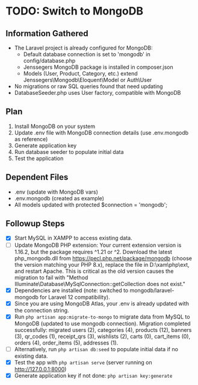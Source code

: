 # TODO: Switch to MongoDB

## Information Gathered
- The Laravel project is already configured for MongoDB:
  - Default database connection is set to 'mongodb' in config/database.php
  - Jenssegers MongoDB package is installed in composer.json
  - Models (User, Product, Category, etc.) extend Jenssegers\Mongodb\Eloquent\Model or Auth\User
- No migrations or raw SQL queries found that need updating
- DatabaseSeeder.php uses User factory, compatible with MongoDB

## Plan
1. Install MongoDB on your system
2. Update .env file with MongoDB connection details (use .env.mongodb as reference)
3. Generate application key
4. Run database seeder to populate initial data
5. Test the application

## Dependent Files
- .env (update with MongoDB vars)
- .env.mongodb (created as example)
- All models updated with protected $connection = 'mongodb';

## Followup Steps
- [x] Start MySQL in XAMPP to access existing data.
- [ ] Update MongoDB PHP extension: Your current extension version is 1.16.2, but the package requires ^1.21 or ^2. Download the latest php_mongodb.dll from https://pecl.php.net/package/mongodb (choose the version matching your PHP 8.x), replace the file in D:\xam\php\ext\, and restart Apache. This is critical as the old version causes the migration to fail with "Method Illuminate\Database\MySqlConnection::getCollection does not exist."
- [x] Dependencies are installed (note: switched to mongodb/laravel-mongodb for Laravel 12 compatibility).
- [x] Since you are using MongoDB Atlas, your .env is already updated with the connection string.
- [x] Run `php artisan app:migrate-to-mongo` to migrate data from MySQL to MongoDB (updated to use mongodb connection). Migration completed successfully: migrated users (2), categories (4), products (12), banners (3), qr_codes (1), receipt_qrs (3), wishlists (2), carts (0), cart_items (0), orders (4), order_items (5), addresses (1).
- [ ] Alternatively, run `php artisan db:seed` to populate initial data if no existing data.
- [x] Test the app with `php artisan serve` (server running on http://127.0.0.1:8000)
- [x] Generate application key if not done: `php artisan key:generate`
